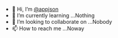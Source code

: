 - 👋 Hi, I’m [@appjson](https://github.com/appjson)
- 🌱 I’m currently learning ...Nothing
- 💞️ I’m looking to collaborate on ...Nobody
- 📫 How to reach me ...Noway

<!---
appjson/appjson is a ✨ special ✨ repository because its `README.md` (this file) appears on your GitHub profile.
You can click the Preview link to take a look at your changes.
--->

